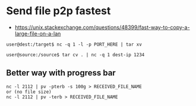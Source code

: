 # Send file p2p fastest
* https://unix.stackexchange.com/questions/48399/fast-way-to-copy-a-large-file-on-a-lan
```
user@dest:/target$ nc -q 1 -l -p PORT_HERE | tar xv

user@source:/source$ tar cv . | nc -q 1 dest-ip 1234
```

## Better way with progress bar
```
nc -l 2112 | pv -pterb -s 100g > RECEIVED_FILE_NAME
or (no file size)
nc -l 2112 | pv -terb > RECEIVED_FILE_NAME
```